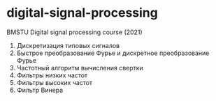 # digital-signal-processing
BMSTU Digital signal processing course (2021)

1. Дискретизация типовых сигналов
2. Быстрое преобразование Фурье и дискретное преобразование Фурье
3. Частотный алгоритм вычисления свертки
4. Фильтры низких частот
5. Фильтры высоких частот
6. Фильтр Винера

